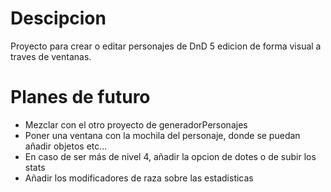 # Descipcion
Proyecto para crear o editar personajes de DnD 5 edicion de forma visual a traves de ventanas.

# Planes de futuro

- Mezclar con el otro proyecto de generadorPersonajes
- Poner una ventana con la mochila del personaje, donde se puedan añadir objetos etc...
- En caso de ser más de nivel 4, añadir la opcion de dotes o de subir los stats
- Añadir los modificadores de raza sobre las estadisticas